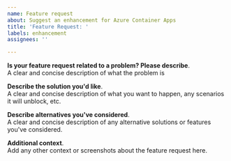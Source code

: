 ```yaml
---
name: Feature request
about: Suggest an enhancement for Azure Container Apps
title: 'Feature Request: '
labels: enhancement
assignees: ''

---
```


**Is your feature request related to a problem? Please describe**.  
A clear and concise description of what the problem is

**Describe the solution you'd like**.    
A clear and concise description of what you want to happen, any scenarios it will unblock, etc.  

**Describe alternatives you've considered**.   
A clear and concise description of any alternative solutions or features you've considered.

**Additional context**.  
Add any other context or screenshots about the feature request here.
